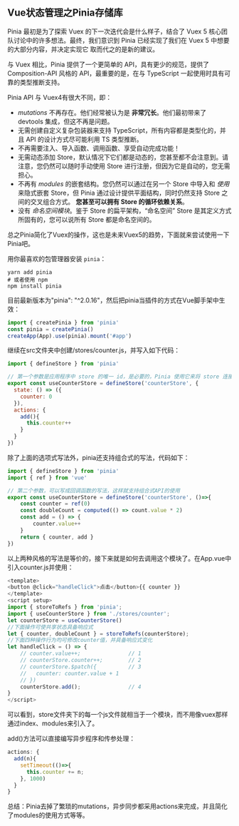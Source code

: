 
## Vue状态管理之Pinia存储库

Pinia 最初是为了探索 Vuex 的下一次迭代会是什么样子，结合了 Vuex 5 核心团队讨论中的许多想法。最终，我们意识到 Pinia 已经实现了我们在 Vuex 5 中想要的大部分内容，并决定实现它 取而代之的是新的建议。

与 Vuex 相比，Pinia 提供了一个更简单的 API，具有更少的规范，提供了 Composition-API 风格的 API，最重要的是，在与 TypeScript 一起使用时具有可靠的类型推断支持。

Pinia API 与 Vuex4有很大不同，即：

- *mutations* 不再存在。他们经常被认为是 **非常冗长**。他们最初带来了 devtools 集成，但这不再是问题。
- 无需创建自定义复杂包装器来支持 TypeScript，所有内容都是类型化的，并且 API 的设计方式尽可能利用 TS 类型推断。
- 不再需要注入、导入函数、调用函数、享受自动完成功能！
- 无需动态添加 Store，默认情况下它们都是动态的，您甚至都不会注意到。请注意，您仍然可以随时手动使用 Store 进行注册，但因为它是自动的，您无需担心。
- 不再有 *modules* 的嵌套结构。您仍然可以通过在另一个 Store 中导入和 *使用* 来隐式嵌套 Store，但 Pinia 通过设计提供平面结构，同时仍然支持 Store 之间的交叉组合方式。 **您甚至可以拥有 Store 的循环依赖关系**。
- 没有 *命名空间模块*。鉴于 Store 的扁平架构，“命名空间” Store 是其定义方式所固有的，您可以说所有 Store 都是命名空间的。

总之Pinia简化了Vuex的操作，这也是未来Vuex5的趋势，下面就来尝试使用一下Pinia吧。

用你最喜欢的包管理器安装 `pinia`：

```shell
yarn add pinia
# 或者使用 npm
npm install pinia
```

目前最新版本为"pinia": "^2.0.16"，然后把pinia当插件的方式在Vue脚手架中生效：

```javascript
import { createPinia } from 'pinia'
const pinia = createPinia()
createApp(App).use(pinia).mount('#app')
```

继续在src文件夹中创建/stores/counter.js，并写入如下代码：

```javascript
import { defineStore } from 'pinia'

// 第一个参数是应用程序中 store 的唯一 id，是必要的，Pinia 使用它来将 store 连接到 devtools。
export const useCounterStore = defineStore('counterStore', {
  state: () => ({
    counter: 0
  }),
  actions: {
    add(){
      this.counter++
    }
  }
})
```

除了上面的选项式写法外，pinia还支持组合式的写法，代码如下：

```javascript
import { defineStore } from 'pinia'
import { ref } from 'vue'

// 第二个参数，可以写成回调函数的写法，这样就支持组合式API的使用
export const useCounterStore = defineStore('counterStore', ()=>{
    const counter = ref(0)
    const doubleCount = computed(() => count.value * 2)
    const add = () => {
        counter.value++
    }
    return { counter, add }
})
```

以上两种风格的写法是等价的，接下来就是如何去调用这个模块了。在App.vue中引入counter.js并使用：

```js
<template>
<button @click="handleClick">点击</button>{{ counter }}
</template>
<script setup>
import { storeToRefs } from 'pinia';
import { useCounterStore } from './stores/counter';
let counterStore = useCounterStore()
//下面操作可使共享状态具备响应式
let { counter, doubleCount } = storeToRefs(counterStore);
//下面四种操作行为均可修改counter值，并具备响应式变化
let handleClick = () => {
    // counter.value++;               // 1
    // counterStore.counter++;        // 2
    // counterStore.$patch({          // 3
    //   counter: counter.value + 1
    // })
    counterStore.add();               // 4
}
</script>
```

可以看到，store文件夹下的每一个js文件就相当于一个模块，而不用像vuex那样通过index、modules来引入了。

add()方法可以直接编写异步程序和传参处理：

```javascript
actions: {
  add(n){
    setTimeout(()=>{
      this.counter += n;
    }, 1000)
  }
}
```

总结：Pinia去掉了繁琐的mutations，异步同步都采用actions来完成，并且简化了modules的使用方式等等。